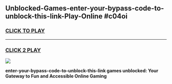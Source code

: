 
## Unblocked-Games-enter-your-bypass-code-to-unblock-this-link-Play-Online #c04oi
<h3>
<a href="https://news.freeplayer.one?title=enter-your-bypass-code-to-unblock-this-link&ref=3">CLICK TO PLAY</a></h3>
<hr>

<h3>
<a href="https://news.freeplayer.one?title=enter-your-bypass-code-to-unblock-this-link&ref=3">CLICK 2 PLAY</a>
  
</h3>

<a href="https://news.freeplayer.one?title=enter-your-bypass-code-to-unblock-this-link&ref=3"><img src="https://clearcache.store/games.png"></a>


**enter-your-bypass-code-to-unblock-this-link games unblocked: Your Gateway to Fun and Accessible Online Gaming**
